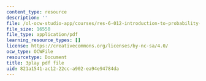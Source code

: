 ```yaml
---
content_type: resource
description: ''
file: /ol-ocw-studio-app/courses/res-6-012-introduction-to-probability-spring-2018/821a1541ac1222cca902ea94e94784da_iQ2edOqEQAs.pdf
file_size: 16550
file_type: application/pdf
learning_resource_types: []
license: https://creativecommons.org/licenses/by-nc-sa/4.0/
ocw_type: OCWFile
resourcetype: Document
title: 3play pdf file
uid: 821a1541-ac12-22cc-a902-ea94e94784da
---
```

